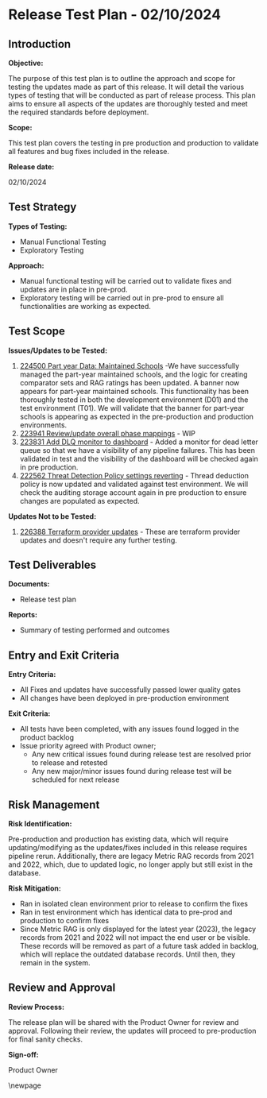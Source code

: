 ﻿# Release Test Plan - 02/10/2024

## Introduction
**Objective:**

The purpose of this test plan is to outline the approach and scope for testing the updates made as part of this release.
It will detail the various types of testing that will be conducted as part of release process. This plan aims to ensure
all aspects of the updates are thoroughly tested and meet the required standards before deployment.

**Scope:**

This test plan covers the testing in pre production and production to validate all features and bug fixes included in the release.

**Release date:**

02/10/2024

## Test Strategy
**Types of Testing:**

- Manual Functional Testing
- Exploratory Testing

**Approach:**

- Manual functional testing will be carried out to validate fixes and updates are in place in pre-prod.
- Exploratory testing will be carried out in pre-prod to ensure all functionalities are working as expected.

## Test Scope
**Issues/Updates to be Tested:**

1. [224500 Part year Data: Maintained Schools](https://dev.azure.com/dfe-ssp/s198-DfE-Benchmarking-service/_workitems/edit/224500) -We have successfully managed the part-year maintained schools, and the logic for creating comparator sets and RAG ratings has been updated. A banner now appears for part-year maintained schools. This functionality has been thoroughly tested in both the development environment (D01) and the test environment (T01). We will validate that the banner for part-year schools is appearing as expected in the pre-production and production environments.
2. [223941 Review/update overall phase mappings](https://dev.azure.com/dfe-ssp/s198-DfE-Benchmarking-service/_workitems/edit/223941) - WIP
3. [223831 Add DLQ monitor to dashboard](https://dev.azure.com/dfe-ssp/s198-DfE-Benchmarking-service/_workitems/edit/223831) - Added a monitor for dead letter queue so that we have a visibility of any pipeline failures. This has been validated in test and the visibility of the dashboard will be checked again in pre production.
4. [222562 Threat Detection Policy settings reverting](https://dev.azure.com/dfe-ssp/s198-DfE-Benchmarking-service/_workitems/edit/222562) - Thread deduction policy is now updated and validated against test environment. We will check the auditing storage account again in pre production to ensure changes are populated as expected. 


**Updates Not to be Tested:**

1. [226388 Terraform provider updates](https://dev.azure.com/dfe-ssp/s198-DfE-Benchmarking-service/_workitems/edit/226388) - These are terraform provider updates and doesn't require any further testing.

## Test Deliverables
**Documents:**

- Release test plan

**Reports:**

- Summary of testing performed and outcomes

## Entry and Exit Criteria
**Entry Criteria:**

- All Fixes and updates have successfully passed lower quality gates
- All changes have been deployed in pre-production environment

**Exit Criteria:**

- All tests have been completed, with any issues found logged in the product backlog
- Issue priority agreed with Product owner;
    - Any new critical issues found during release test are resolved prior to release and retested
    - Any new major/minor issues found during release test will be scheduled for next release

## Risk Management
**Risk Identification:**

Pre-production and production has existing data, which will require updating/modifying as the updates/fixes included in this
release requires pipeline rerun. Additionally, there are legacy Metric RAG records from 2021 and 2022, which, due to updated logic, no longer apply but still exist in the database.

**Risk Mitigation:**

- Ran in isolated clean environment prior to release to confirm the fixes
- Ran in test environment which has identical data to pre-prod and production to confirm fixes
- Since Metric RAG is only displayed for the latest year (2023), the legacy records from 2021 and 2022 will not impact the end user or be visible. These records will be removed as part of a future task added in backlog, which will replace the outdated database records. Until then, they remain in the system.
## Review and Approval
**Review Process:**

The release plan will be shared with the Product Owner for review and approval. Following their review, the updates will
proceed to pre-production for final sanity checks.

**Sign-off:**

Product Owner

\newpage